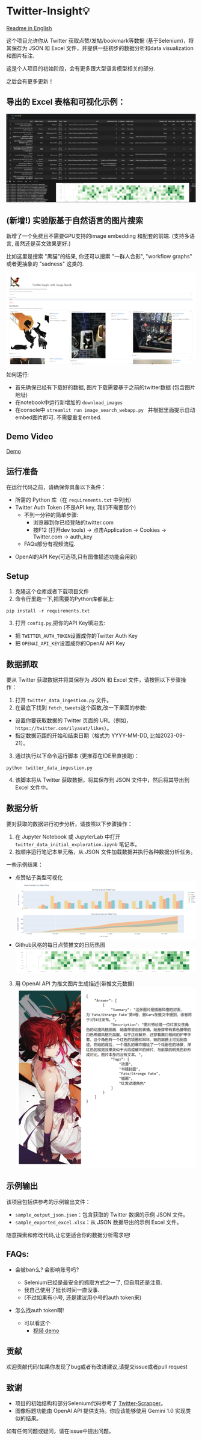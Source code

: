 # Twitter-Insight💡

[Readme in English](README.md)

这个项目允许你从 Twitter 获取点赞/发帖/bookmark等数据 (基于Selenium)，将其保存为 JSON 和 Excel 文件，并提供一些初步的数据分析和data visualization和图片标注.

这是个人项目的初始阶段，会有更多跟大型语言模型相关的部分.

之后会有更多更新！

## 导出的 Excel 表格和可视化示例：

![示例图片](images/sample_excel_with_data_viz.png)

## (新增!) 实验版基于自然语言的图片搜索

新增了一个免费且不需要GPU支持的image embedding 和配套的前端. (支持多语言, 虽然还是英文效果更好.)

比如这里是搜索 "黑猫"的结果, 你还可以搜索 "一群人合影",   "workflow graphs" 或者更抽象的 "sadness" 这类的.

![](images/image_search_black_cats.png)

如何运行:

- 首先确保已经有下载好的数据, 图片下载需要基于之前的twitter数据 (包含图片地址)
- 在notebook中运行新增加的 `download_images `
- 在console中 `streamlit run image_search_webapp.py ` 并根据里面提示自动embed图片即可. 不需要重复embed.


## Demo Video

[Demo](https://www.youtube.com/watch?v=UA35W-aWQZk)

## 运行准备

在运行代码之前，请确保你具备以下条件：

- 所需的 Python 库（在 `requirements.txt` 中列出）
- Twitter Auth Token (不是API key, 我们不需要那个)
  - 不到一分钟的简单步骤:
    - 浏览器到你已经登陆的twitter.com
    - 按F12 (打开dev tools) -> 点击Application -> Cookies -> Twitter.com -> auth_key
  - FAQs部分有视频流程.

* OpenAI的API Key(可选项,只有图像描述功能会用到)

## Setup

1. 克隆这个仓库或者下载项目文件
2. 命令行里跑一下,把需要的Python库都装上:

```
pip install -r requirements.txt
```

3. 打开 `config.py`,把你的API Key填进去:

* 把 `TWITTER_AUTH_TOKEN`设置成你的Twitter Auth Key
* 把 `OPENAI_API_KEY`设置成你的OpenAI API Key

## 数据抓取

要从 Twitter 获取数据并将其保存为 JSON 和 Excel 文件，请按照以下步骤操作：

1. 打开 `twitter_data_ingestion.py` 文件。
2. 在最底下找到 `fetch_tweets`这个函数,改一下里面的参数:

- 设置你要获取数据的 Twitter 页面的 URL（例如，`https://twitter.com/ilyasut/likes`）。
- 指定数据范围的开始和结束日期（格式为 YYYY-MM-DD, 比如2023-09-21）。

3. 通过执行以下命令运行脚本 (更推荐在IDE里直接跑)：

```
python twitter_data_ingestion.py
```

4. 该脚本将从 Twitter 获取数据，将其保存到 JSON 文件中，然后将其导出到 Excel 文件中。

## 数据分析

要对获取的数据进行初步分析，请按照以下步骤操作：

1. 在 Jupyter Notebook 或 JupyterLab 中打开 `twitter_data_initial_exploration.ipynb` 笔记本。
2. 按顺序运行笔记本单元格，从 JSON 文件加载数据并执行各种数据分析任务。

一些示例结果：

- 点赞帖子类型可视化
  ![按媒体类型分析点赞](images/likes_analysis.png)
- Github风格的每日点赞推文的日历热图
  ![每日点赞推文数量](images/liked_tweets_per_day.png)

3. 用 OpenAI API 为推文图片生成描述(带推文元数据)
   ![示例图像标题](images/sample_image_caption_zh.jpg)

## 示例输出

该项目包括供参考的示例输出文件：

- `sample_output_json.json`：包含获取的 Twitter 数据的示例 JSON 文件。
- `sample_exported_excel.xlsx`：从 JSON 数据导出的示例 Excel 文件。

随意探索和修改代码,让它更适合你的数据分析需求吧!

## FAQs:

- 会被ban么? 会影响账号吗?

  - Selenium已经是最安全的抓取方式之一了, 但自用还是注意.
  - 我自己使用了挺长时间一直没事.
  - (不过如果有小号, 还是建议用小号的auth token来)
- 怎么找auth token啊!

  - 可以看这个
    - [视频 demo](https://www.youtube.com/watch?v=MhKMNsbjug4)

## 贡献

欢迎贡献代码!如果你发现了bug或者有改进建议,请提交issue或者pull request

## 致谢

- 项目的初始结构和部分Selenium代码参考了 [Twitter-Scrapper](https://github.com/Mostafa-Ehab/Twitter-Scrapper)。
- 图像标题功能由 OpenAI API 提供支持。你应该能够使用 Gemini 1.0 实现类似的结果。

如有任何问题或疑问，请在issue中提出问题。
